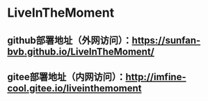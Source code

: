 # LiveInTheMoment
## github部署地址（外网访问）：https://sunfan-bvb.github.io/LiveInTheMoment/
## gitee部署地址（内网访问）：http://imfine-cool.gitee.io/liveinthemoment

